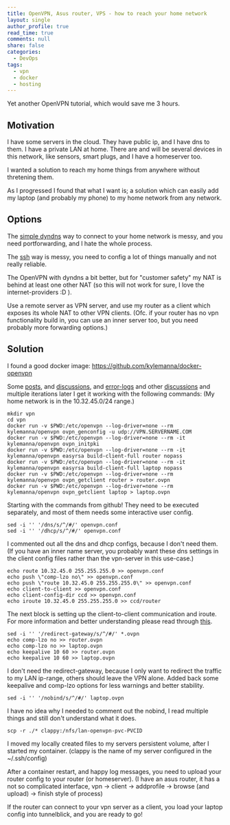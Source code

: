 ```yaml
---
title: OpenVPN, Asus router, VPS - how to reach your home network
layout: single
author_profile: true
read_time: true
comments: null
share: false
categories:
  - DevOps
tags:
  - vpn
  - docker
  - hosting
---
```


Yet another OpenVPN tutorial, which would save me 3 hours.

## Motivation
I have some servers in the cloud. They have public ip, and I have dns to them.
I have a private LAN at home. There are and will be several devices in this network, like sensors, smart plugs, and I have a homeserver too.

I wanted a solution to reach my home things from anywhere without thretening them. 

As I progressed I found that what I want is; a solution which can easily add my laptop (and probably my phone) to my home network from any network.  

## Options

The [simple dyndns](https://www.howtogeek.com/66438/how-to-easily-access-your-home-network-from-anywhere-with-ddns/) way to connect to your home network is messy, and you need portforwarding, and I hate the whole process.

The [ssh](https://medium.com/botfuel/how-to-expose-a-local-development-server-to-the-internet-c31532d741cc) way is messy, you need to config a lot of things manually and not really reliable.

The OpenVPN with dyndns a bit better, but for "customer safety" my NAT is behind at least one other NAT (so this will not work for sure, I love the internet-providers :D ).

Use a remote server as VPN server, and use my router as a client which exposes its whole NAT to other VPN clients.
(Ofc. if your router has no vpn functionality build in, you can use an inner server too, but you need probably more forwarding options.)

## Solution

I found a good docker image: https://github.com/kylemanna/docker-openvpn

Some [posts](https://community.openvpn.net/openvpn/wiki/RoutedLans#no1), and [discussions](https://serverfault.com/a/767186),  and [error-logs](https://www.sparklabs.com/support/kb/article/bad-compression-stub-decompression-header-byte/) and other [discussions](https://www.reddit.com/r/qnap/comments/6zjbbb/need_to_setup_openvpn_as_splittunnel_do_not_want/) and multiple iterations later I get it working with the following commands:
(My home network is in the 10.32.45.0/24 range.)

```
mkdir vpn
cd vpn
docker run -v $PWD:/etc/openvpn --log-driver=none --rm kylemanna/openvpn ovpn_genconfig -u udp://VPN.SERVERNAME.COM
docker run -v $PWD:/etc/openvpn --log-driver=none --rm -it kylemanna/openvpn ovpn_initpki
docker run -v $PWD:/etc/openvpn --log-driver=none --rm -it kylemanna/openvpn easyrsa build-client-full router nopass
docker run -v $PWD:/etc/openvpn --log-driver=none --rm -it kylemanna/openvpn easyrsa build-client-full laptop nopass
docker run -v $PWD:/etc/openvpn --log-driver=none --rm kylemanna/openvpn ovpn_getclient router > router.ovpn
docker run -v $PWD:/etc/openvpn --log-driver=none --rm kylemanna/openvpn ovpn_getclient laptop > laptop.ovpn
```
Starting with the commands from github! They need to be executed separately, and most of them needs some interactive user config.


```
sed -i '' '/dns/s/^/#/' openvpn.conf
sed -i '' '/dhcp/s/^/#/' openvpn.conf
```
I commented out all the dns and dhcp configs, because I don't need them. (If you have an inner name server, you probably want these dns settings in the client config files rather than the vpn-server in this use-case.)


```
echo route 10.32.45.0 255.255.255.0 >> openvpn.conf
echo push \"comp-lzo no\" >> openvpn.conf
echo push \"route 10.32.45.0 255.255.255.0\" >> openvpn.conf
echo client-to-client >> openvpn.conf
echo client-config-dir ccd >> openvpn.conf
echo iroute 10.32.45.0 255.255.255.0 >> ccd/router
```
The next block is setting up the client-to-client communication and iroute. For more information and better understanding please read through [this](https://community.openvpn.net/openvpn/wiki/RoutedLans#no1).

```
sed -i '' '/redirect-gateway/s/^/#/' *.ovpn
echo comp-lzo no >> router.ovpn
echo comp-lzo no >> laptop.ovpn
echo keepalive 10 60 >> router.ovpn
echo keepalive 10 60 >> laptop.ovpn
```
I don't need the redirect-gateway, because I only want to redirect the traffic to my LAN ip-range, others should leave the VPN alone.
Added back some keepalive and comp-lzo options for less warnings and better stability.

```
sed -i '' '/nobind/s/^/#/' laptop.ovpn
```
I have no idea why I needed to comment out the nobind, I read multiple things and still don't understand what it does.

```
scp -r ./* clappy:/nfs/lan-openvpn-pvc-PVCID
```
I moved my locally created files to my servers persistent volume, after I started my container.
(clappy is the name of my server configured in the ~/.ssh/config)

After a container restart, and happy log messages, you need to upload your router config to your router (or homeserver). 
(I have an asus router, it has a not so complicated interface, vpn -> client -> addprofile -> browse (and upload) -> finish style of process)

If the router can connect to your vpn server as a client, you load your laptop config into tunnelblick, and you are ready to go!





